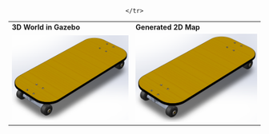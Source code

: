 

<div align="center">
  <table>
    <tr>
      <td><b>3D World in Gazebo</b></td>
      <td><b>Generated 2D Map</b></td>
    </tr>
    <tr>
      <td><img src="skateboard.png" width="400" alt="3D World Example"/></td>
      <td><img src="skateboard.png" width="400" alt="Generated PGM Map"/></td>
      
    </tr>
  </table>
</div>
